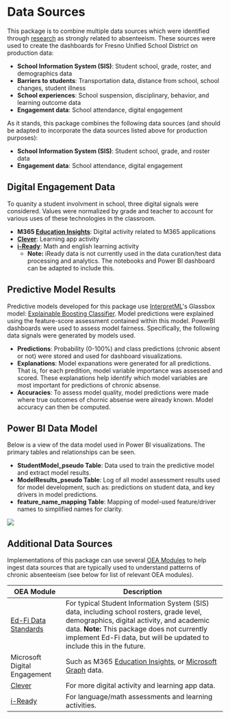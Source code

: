 
# Data Sources

This package is to combine multiple data sources which were identified through [research](https://github.com/microsoft/OpenEduAnalytics/blob/main/packages/package_catalog/Chronic_Absenteeism/docs/OEA%20Chronic%20Abs%20Package%20-%20Use%20Case%20Doc.pdf) as strongly related to absenteeism. These sources were used to create the dashboards for Fresno Unified School District on production data: 
* **School Information System (SIS)**: Student school, grade, roster, and demographics data
* **Barriers to students**: Transportation data, distance from school, school changes, student illness
* **School experiences**: School suspension, disciplinary, behavior, and learning outcome data
* **Engagement data**: School attendance, digital engagement

As it stands, this package combines the following data sources (and should be adapted to incorporate the data sources listed above for production purposes):
* **School Information System (SIS)**: Student school, grade, and roster data
* **Engagement data**: School attendance, digital engagement

## Digital Engagement Data

To quanity a student involvment in school, three digital signals were considered. Values were normalized by grade and teacher to account for various uses of these technologies in the classroom.
* **M365 [Education Insights](https://github.com/microsoft/OpenEduAnalytics/tree/main/modules/module_catalog/Microsoft_Education_Insights)**: Digital activity related to M365 applications
* **[Clever](https://github.com/microsoft/OpenEduAnalytics/tree/main/modules/module_catalog/Clever)**: Learning app activity
* **[i-Ready](https://github.com/microsoft/OpenEduAnalytics/tree/main/modules/module_catalog/iReady)**: Math and english learning activity
    * **Note:** iReady data is not currently used in the data curation/test data processing and analytics. The notebooks and Power BI dashboard can be adapted to include this.

## Predictive Model Results

Predictive models developed for this package use [InterpretML](https://interpret.ml/)'s Glassbox model: [Explainable Boosting Classifier](https://interpret.ml/docs/ebm.html). Model predictions were explained using the feature-score assessment contained within this model. PowerBI dashboards were used to assess model fairness. Specifically, the following data signals were generated by models used.
* **Predictions**: Probability (0-100%) and class predictions (chronic absent or not) were stored and used for dashboard visualizations.
* **Explanations**: Model expanations were generated for all predictions. That is, for each predition, model variable importance was assessed and scored. These explanations help identify which model variables are most important for predictions of chronic absense. 
* **Accuracies**: To assess model quality, model predictions were made where true outcomes of chornic absense were already known. Model accuracy can then be computed.

## Power BI Data Model

Below is a view of the data model used in Power BI visualizations. The primary tables and relationships can be seen.
* **StudentModel_pseudo Table**: Data used to train the predictive model and extract model results.
* **ModelResults_pseudo Table**: Log of all model assessment results used for model development, such as: predictions on student data, and key drivers in model predictions.
* **feature_name_mapping Table**: Mapping of model-used feature/driver names to simplified names for clarity.

![](https://github.com/microsoft/OpenEduAnalytics/blob/main/packages/package_catalog/Predicting_Chronic_Absenteeism/docs/images/assets_for_test_data/pbi_data_model_for_test_data.png)

## Additional Data Sources

Implementations of this package can use several [OEA Modules](https://github.com/microsoft/OpenEduAnalytics/tree/main/modules) to help ingest data sources that are typically used to understand patterns of chronic absenteeism (see below for list of relevant OEA modules).  

| OEA Module | Description |
| --- | --- |
| [Ed-Fi Data Standards](https://github.com/microsoft/OpenEduAnalytics/tree/main/modules/module_catalog/Ed-Fi) | For typical Student Information System (SIS) data, including school rosters, grade level, demographics, digital activity, and academic data. <strong>Note:</strong> This package does not currently implement Ed-Fi data, but will be updated to include this in the future. |
| Microsoft Digital Engagement | Such as M365 [Education Insights](https://github.com/microsoft/OpenEduAnalytics/tree/main/modules/module_catalog/Microsoft_Education_Insights), or [Microsoft Graph](https://github.com/microsoft/OpenEduAnalytics/tree/main/modules/module_catalog/Microsoft_Graph) data. |
| [Clever](https://github.com/microsoft/OpenEduAnalytics/tree/main/modules/module_catalog/Clever) | For more digital activity and learning app data. |
| [i-Ready](https://github.com/microsoft/OpenEduAnalytics/tree/main/modules/module_catalog/iReady) | For language/math assessments and learning activities. |
